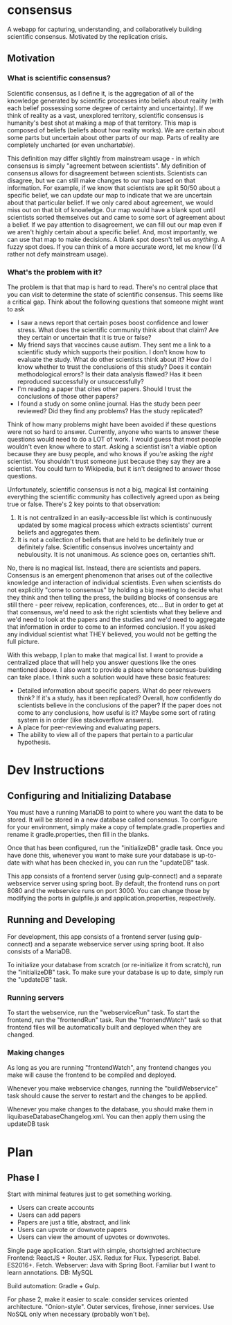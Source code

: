 # consensus
A webapp for capturing, understanding, and collaboratively building scientific consensus. Motivated by the replication crisis.

## Motivation
### What is scientific consensus?
Scientific consensus, as I define it, is the aggregation of all of the knowledge generated by scientific processes into beliefs about reality (with each belief possessing some degree of certainty and uncertainty). If we think of reality as a vast, unexplored territory, scientific consensus is humanity's best shot at making a map of that territory. This map is composed of beliefs (beliefs about how reality works). We are certain about some parts but uncertain about other parts of our map. Parts of reality are completely uncharted (or even unchart*able*). 

This definition may differ slightly from mainstream usage - in which consensus is simply "agreement between scientists". My definition of consensus allows for disagreement between scientists. Scientists can disagree, but we can still make changes to our map based on that information. For example, if we know that scientists are split 50/50 about a specific belief, we can update our map to indicate that we are uncertain about that particular belief. If we only cared about agreement, we would miss out on that bit of knowledge. Our map would have a blank spot until scientists sorted themselves out and came to some sort of agreement about a belief. If we pay attention to disagreement, we can fill out our map even if we aren't highly certain about a specific belief. And, most importantly, we can use that map to make decisions. A blank spot doesn't tell us *anything*. A fuzzy spot does. If you can think of a more accurate word, let me know (I'd rather not defy mainstream usage).

### What's the problem with it?
The problem is that that map is hard to read. There's no central place that you can visit to determine the state of scientific consensus. This seems like a critical gap. Think about the following questions that someone might want to ask
  * I saw a news report that certain poses boost confidence and lower stress. What does the scientific community think about that claim? Are they certain or uncertain that it is true or false?
  * My friend says that vaccines cause autism. They sent me a link to a scientific study which supports their position. I don't know how to evaluate the study. What do other scientists think about it? How do I know whether to trust the conclusions of this study? Does it contain methodological errors? Is their data analysis flawed? Has it been reproduced successfully or unsuccessfully?
  * I'm reading a paper that cites other papers. Should I trust the conclusions of those other papers?
  * I found a study on some online journal. Has the study been peer reviewed? Did they find any problems? Has the study replicated?
  
Think of how many problems might have been avoided if these questions were not so hard to answer. Currently, anyone who wants to answer these questions would need to do a LOT of work. I would guess that most people wouldn't even know where to start. Asking a scientist isn't a viable option because they are busy people, and who knows if you're asking the *right* scientist. You shouldn't trust someone just because they say they are a scientist. You could turn to Wikipedia, but it isn't designed to answer those questions.
  
Unfortunately, scientific consensus is not a big, magical list containing everything the scientific community has collectively agreed upon as being true or false. There's 2 key points to that observation:
1. It is not centralized in an easily-accessible list which is continuously updated by some magical process which extracts scientists' current beliefs and aggregates them.
2. It is not a collection of beliefs that are held to be definitely true or definitely false. Scientific consensus involves uncertainty and nebulousity. It is not unanimous. As science goes on, certanties shift.

No, there is no magical list. Instead, there are scientists and papers. Consensus is an emergent phenomenon that arises out of the collective knowledge and interaction of individual scientists. Even when scientists do not explicitly "come to consensus" by holding a big meeting to decide what they think and then telling the press, the building blocks of consensus are still there - peer reivew, replication, conferences, etc... But in order to get at that consensus, we'd need to ask the right scientists what they believe and we'd need to look at the papers and the studies and we'd need to aggregate that information in order to come to an informed conclusion. If you asked any individual scientist what THEY believed, you would not be getting the full picture.

With this webapp, I plan to make that magical list. I want to provide a centralized place that will help you answer questions like the ones mentioned above. I also want to provide a place where consensus-building can take place. I think such a solution would have these basic features:
 * Detailed information about specific papers. What do peer reivewers think? If it's a study, has it been replicated? Overall, how confidently do scientists believe in the conclusions of the paper? If the paper does not come to any conclusions, how useful is it? Maybe some sort of rating system is in order (like stackoverflow answers).
 * A place for peer-reviewing and evaluating papers.
 * The ability to view all of the papers that pertain to a particular hypothesis.
 
# Dev Instructions
## Configuring and Initializing Database
You must have a running MariaDB to point to where you want the data to be stored. It will be stored in a new database
called consensus. To configure for your environment, simply
make a copy of template.gradle.properties and rename it gradle.properties, then fill in the blanks.

Once that has been configured, run the "initializeDB" gradle task. Once you have done this, whenever you want
to make sure your database is up-to-date with what has been checked in, you can run the "updateDB" task.

This app consists of a frontend server (using gulp-connect) and a separate webservice server using
spring boot. By default, the frontend runs on port 8080 and the webservice runs on port 3000. You can change those
by modifying the ports in gulpfile.js and application.properties, respectively.

## Running and Developing
For development, this app consists of a frontend server (using gulp-connect) and a separate webservice server using
spring boot. It also consists of a MariaDB.

To initialize your database from scratch (or re-initialize it from scratch), run the "initializeDB" task. 
To make sure your database is up to date, simply run the "updateDB" task.

### Running servers
To start the webservice, run the "webserviceRun" task.
To start the frontend, run the "frontendRun" task.
Run the "frontendWatch" task so that frontend files will be automatically built and deployed when they are changed.

### Making changes
As long as you are running "frontendWatch", any frontend changes you make will cause the frontend to be compiled
and deployed.

Whenever you make webservice changes, running the "buildWebservice" task should cause the server to restart and the
changes to be applied.

Whenever you make changes to the database, you should make them in liquibaseDatabaseChangelog.xml. You can then apply 
them using the updateDB task

# Plan
## Phase I
Start with minimal features just to get something working.
 * Users can create accounts
 * Users can add papers
 * Papers are just a title, abstract, and link
 * Users can upvote or downvote papers
 * Users can view the amount of upvotes or downvotes.

Single page application.
Start with simple, shortsighted architecture
Frontend:
ReactJS + Router. JSX. Redux for Flux. Typescript. Babel. ES2016+. Fetch.
Webserver:
Java with Spring Boot. Familiar but I want to learn annotations.
DB:
MySQL

Build automation:
Gradle + Gulp.

For phase 2, make it easier to scale:
consider services oriented architecture. "Onion-style".
Outer services, firehose, inner services.
Use NoSQL only when necessary (probably won't be).


